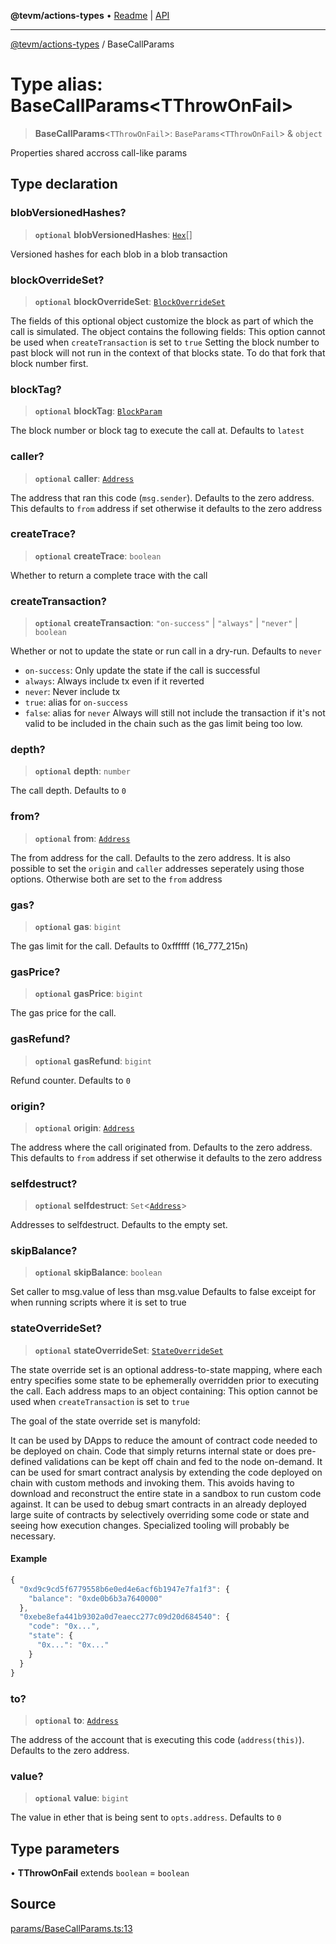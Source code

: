 **@tevm/actions-types** • [Readme](../README.md) \| [API](../globals.md)

***

[@tevm/actions-types](../README.md) / BaseCallParams

# Type alias: BaseCallParams\<TThrowOnFail\>

> **BaseCallParams**\<`TThrowOnFail`\>: `BaseParams`\<`TThrowOnFail`\> & `object`

Properties shared accross call-like params

## Type declaration

### blobVersionedHashes?

> **`optional`** **blobVersionedHashes**: [`Hex`](Hex.md)[]

Versioned hashes for each blob in a blob transaction

### blockOverrideSet?

> **`optional`** **blockOverrideSet**: [`BlockOverrideSet`](BlockOverrideSet.md)

The fields of this optional object customize the block as part of which the call is simulated. The object contains the following fields:
This option cannot be used when `createTransaction` is set to `true`
Setting the block number to past block will not run in the context of that blocks state. To do that fork that block number first.

### blockTag?

> **`optional`** **blockTag**: [`BlockParam`](BlockParam.md)

The block number or block tag to execute the call at. Defaults to `latest`

### caller?

> **`optional`** **caller**: [`Address`](Address.md)

The address that ran this code (`msg.sender`). Defaults to the zero address.
This defaults to `from` address if set otherwise it defaults to the zero address

### createTrace?

> **`optional`** **createTrace**: `boolean`

Whether to return a complete trace with the call

### createTransaction?

> **`optional`** **createTransaction**: `"on-success"` \| `"always"` \| `"never"` \| `boolean`

Whether or not to update the state or run call in a dry-run. Defaults to `never`
- `on-success`: Only update the state if the call is successful
- `always`: Always include tx even if it reverted
- `never`: Never include tx
- `true`: alias for `on-success`
- `false`: alias for `never`
Always will still not include the transaction if it's not valid to be included in
the chain such as the gas limit being too low.

### depth?

> **`optional`** **depth**: `number`

The call depth. Defaults to `0`

### from?

> **`optional`** **from**: [`Address`](Address.md)

The from address for the call. Defaults to the zero address.
It is also possible to set the `origin` and `caller` addresses seperately using
those options. Otherwise both are set to the `from` address

### gas?

> **`optional`** **gas**: `bigint`

The gas limit for the call.
Defaults to 0xffffff (16_777_215n)

### gasPrice?

> **`optional`** **gasPrice**: `bigint`

The gas price for the call.

### gasRefund?

> **`optional`** **gasRefund**: `bigint`

Refund counter. Defaults to `0`

### origin?

> **`optional`** **origin**: [`Address`](Address.md)

The address where the call originated from. Defaults to the zero address.
This defaults to `from` address if set otherwise it defaults to the zero address

### selfdestruct?

> **`optional`** **selfdestruct**: `Set`\<[`Address`](Address.md)\>

Addresses to selfdestruct. Defaults to the empty set.

### skipBalance?

> **`optional`** **skipBalance**: `boolean`

Set caller to msg.value of less than msg.value
Defaults to false exceipt for when running scripts
where it is set to true

### stateOverrideSet?

> **`optional`** **stateOverrideSet**: [`StateOverrideSet`](StateOverrideSet.md)

The state override set is an optional address-to-state mapping, where each entry specifies some state to be ephemerally overridden prior to executing the call. Each address maps to an object containing:
This option cannot be used when `createTransaction` is set to `true`

The goal of the state override set is manyfold:

It can be used by DApps to reduce the amount of contract code needed to be deployed on chain. Code that simply returns internal state or does pre-defined validations can be kept off chain and fed to the node on-demand.
It can be used for smart contract analysis by extending the code deployed on chain with custom methods and invoking them. This avoids having to download and reconstruct the entire state in a sandbox to run custom code against.
It can be used to debug smart contracts in an already deployed large suite of contracts by selectively overriding some code or state and seeing how execution changes. Specialized tooling will probably be necessary.

#### Example

```ts
{
  "0xd9c9cd5f6779558b6e0ed4e6acf6b1947e7fa1f3": {
    "balance": "0xde0b6b3a7640000"
  },
  "0xebe8efa441b9302a0d7eaecc277c09d20d684540": {
    "code": "0x...",
    "state": {
      "0x...": "0x..."
    }
  }
}
```

### to?

> **`optional`** **to**: [`Address`](Address.md)

The address of the account that is executing this code (`address(this)`). Defaults to the zero address.

### value?

> **`optional`** **value**: `bigint`

The value in ether that is being sent to `opts.address`. Defaults to `0`

## Type parameters

• **TThrowOnFail** extends `boolean` = `boolean`

## Source

[params/BaseCallParams.ts:13](https://github.com/evmts/tevm-monorepo/blob/main/packages/actions-types/src/params/BaseCallParams.ts#L13)
